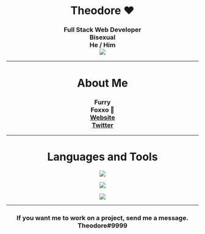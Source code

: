 <div align="center"> 
  <h1>Theodore ❤️</h1>
    <h3>
         Full Stack Web Developer<br>
         Bisexual<br>
         He / Him<br>
        <img src="https://cdn.discordapp.com/emojis/1088231444591169576.webp?size=28&quality=lossless"><br>
    </h3>
  <hr>
  <h1>About Me</h1>
    <h3>
      Furry<br>
      Foxxo 🦊<br>
      <a href="https://foxdev.ml">
        Website
      </a><br>
      <a href="https://links.foxdev.ml/twitter">
        Twitter
      </a><br>
    </h3>
  <hr>
  <h1>Languages and Tools</h1>
  <p>
    <img src='https://skillicons.dev/icons?i=mongodb,typescript,javascript,python,java,lua'/>
  <p/>
  <p>
    <img src='https://skillicons.dev/icons?i=html,sass,css,react,php,vue'/>
  <p/>
  <p>
    <img src='https://skillicons.dev/icons?i=tailwind,figma,next,vscode,visualstudio,idea'/>
  <p/>
  <hr/>
  <h3>
  If you want me to work on a project, send me a message.</br>
  Theodore#9999
  </h3>
<div/>
